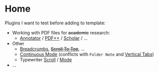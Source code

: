 # Home

Plugins I want to test before adding to template:

- Working with PDF files for ~~academic~~ research:
	- [Annotator](obsidian://show-plugin?id=obsidian-annotator) / [PDF++](obsidian://show-plugin?id=pdf-plus) / [Scholar](obsidian://show-plugin?id=scholar) / …
- Other
	- [Breadcrumbs](obsidian://show-plugin?id=breadcrumbs), ~~[Scroll To Top](obsidian://show-plugin?id=obsidian-scroll-to-top-plugin)~~, …
	- [Continuous Mode](obsidian://show-plugin?id=continuous-mode) (conflicts with `Folder Note` and [Vertical Tabs](obsidian://show-plugin?id=vertical-tabs))
	- Typewriter [Scroll](obsidian://show-plugin?id=cm-typewriter-scroll-obsidian) / [Mode](obsidian://show-plugin?id=typewriter-mode)
- …
